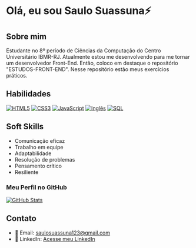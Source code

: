 # Olá, eu sou Saulo Suassuna⚡

## Sobre mim
Estudante no 8º período de Ciências da Computação do Centro Universitário IBMR-RJ. Atualmente estou me desenvolvendo para me tornar um desenvolvedor Front-End. Então, coloco em destaque o repositório "ESTUDOS-FRONT-END". Nesse repositório estão meus exercícios práticos.

## Habilidades
[![HTML5](https://img.shields.io/badge/HTML5-Intermediário-E34F26?style=for-the-badge&logo=html5&logoColor=white)](link_para_o_seu_projeto_ou_portfólio)
[![CSS3](https://img.shields.io/badge/CSS3-Intermediário-1572B6?style=for-the-badge&logo=css3&logoColor=white)](link_para_o_seu_projeto_ou_portfólio)
[![JavaScript](https://img.shields.io/badge/JavaScript-Básico-F7DF1E?style=for-the-badge&logo=javascript&logoColor=white)](link_para_o_seu_projeto_ou_portfólio)
[![Inglês](https://img.shields.io/badge/Inglês-Intermediário-007396?style=for-the-badge&logo=google-translate&logoColor=white)](link_para_o_seu_projeto_ou_portfólio)
[![SQL](https://img.shields.io/badge/SQL-Intermediário-4479A1?style=for-the-badge&logo=sql&logoColor=white)](link_para_o_seu_projeto_ou_portfólio)

## Soft Skills
- Comunicação eficaz
- Trabalho em equipe
- Adaptabilidade
- Resolução de problemas
- Pensamento crítico
- Resiliente


### Meu Perfil no GitHub

[![GitHub Stats](https://github-readme-stats.vercel.app/api?username=suassunasaulo&show_icons=true&theme=radical)](https://github.com/suassunasaulo)


## Contato
- 📧 Email: [saulosuassuna123@gmail.com](mailto:saulosuassuna123@gmail.com)
- 💼 LinkedIn: [Acesse meu LinkedIn](https://www.linkedin.com/in/saulo-suassuna)
